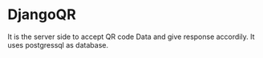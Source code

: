 # DjangoQR

It is the server side to accept QR code Data and give response accordily. It uses postgressql as database.
